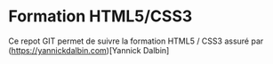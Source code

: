 Formation HTML5/CSS3
====================

Ce repot GIT permet de suivre la formation HTML5 / CSS3 assuré par (https://yannickdalbin.com)[Yannick Dalbin]

